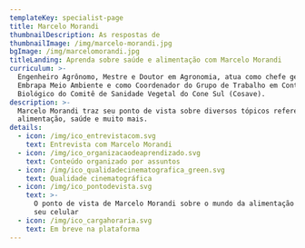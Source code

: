 ```yaml
---
templateKey: specialist-page
title: Marcelo Morandi
thumbnailDescription: As respostas de
thumbnailImage: /img/marcelo-morandi.jpg
bgImage: /img/marcelomorandi.jpg
titleLanding: Aprenda sobre saúde e alimentação com Marcelo Morandi
curriculum: >-
  Engenheiro Agrônomo, Mestre e Doutor em Agronomia, atua como chefe geral da
  Embrapa Meio Ambiente e como Coordenador do Grupo de Trabalho em Controle
  Biológico do Comitê de Sanidade Vegetal do Cone Sul (Cosave).
description: >-
  Marcelo Morandi traz seu ponto de vista sobre diversos tópicos referentes à
  alimentação, saúde e muito mais.
details:
  - icon: /img/ico_entrevistacom.svg
    text: Entrevista com Marcelo Morandi
  - icon: /img/ico_organizacaodeaprendizado.svg
    text: Conteúdo organizado por assuntos
  - icon: /img/ico_qualidadecinematografica_green.svg
    text: Qualidade cinematográfica
  - icon: /img/ico_pontodevista.svg
    text: >-
      O ponto de vista de Marcelo Morandi sobre o mundo da alimentação direto no
      seu celular
  - icon: /img/ico_cargahoraria.svg
    text: Em breve na plataforma
---
```


